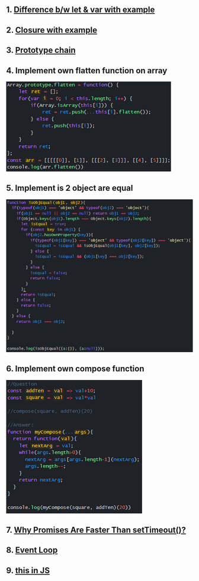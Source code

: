 ## 1. [Difference b/w let & var with example](https://www.programiz.com/javascript/let-vs-var)

## 2. [Closure  with example](https://www.programiz.com/javascript/closure)

## 3. [Prototype chain](https://www.programiz.com/javascript/prototype)

## 4. Implement own flatten function on array
![flatten](https://github.com/k10oo7/interview-questions/blob/main/misc/flatten.png)

## 5. Implement is 2 object are equal

![isMyObjectEqual](https://github.com/k10oo7/interview-questions/blob/main/misc/isObjectEqual.png)

## 6. Implement own compose function

![myCompose](https://github.com/k10oo7/interview-questions/blob/main/misc/myCompose.png)

## 7. [Why Promises Are Faster Than setTimeout()?](https://dmitripavlutin.com/javascript-promises-settimeout/)

## 8. [Event Loop](https://dev.to/lydiahallie/javascript-visualized-event-loop-3dif)

## 9. [this in JS](https://www.javascripttutorial.net/javascript-this/)